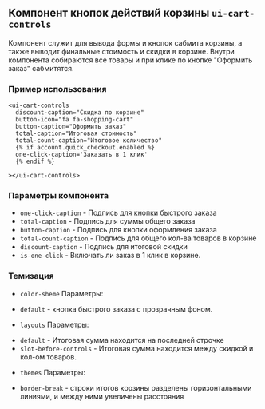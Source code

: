 ## Компонент кнопок действий корзины `ui-cart-controls`

Компонент служит для вывода формы и кнопок сабмита корзины, а также выводит финальные стоимость и скидки в корзине.
Внутри компонента собираются все товары и при клике по кнопке "Оформить заказ" сабмитятся.

### Пример использования
```
<ui-cart-controls
  discount-caption="Скидка по корзине"
  button-icon="fa fa-shopping-cart"
  button-caption="Оформить заказ"
  total-caption="Итоговая стоимость"
  total-count-caption="Итоговое количество"
  {% if account.quick_checkout.enabled %}
  one-click-caption='Заказать в 1 клик'
  {% endif %}

></ui-cart-controls>
```

### Параметры компонента

 - `one-click-caption` - Подпись для кнопки быстрого заказа
 - `total-caption` - Подпись для суммы общего заказа
 - `button-caption` - Подпись для кнопки оформления заказа
 - `total-count-caption` - Подпись для общего кол-ва товаров в корзине
 - `discount-caption` - Подпись для итоговой скидки
 - `is-one-click` - Включать ли заказ в 1 клик в корзине.

### Темизация
 * `color-sheme` Параметры:
  - `default` - кнопка быстрого заказа с прозрачным фоном.
 * `layouts` Параметры:
  - `default` - Итоговая сумма находится на последней строчке
  - `slot-before-controls`  - Итоговая сумма находится между скидкой и кол-ом товаров.
 * `themes` Параметры:
 - `border-break` - строки итогов корзины разделены горизонтальными линиями, и между ними увеличены расстояния
